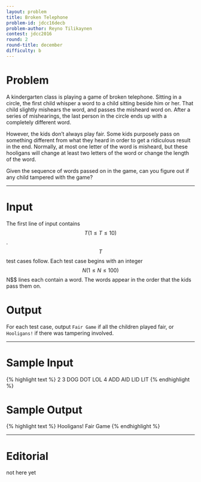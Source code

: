 ```yaml
---
layout: problem
title: Broken Telephone
problem-id: jdcc16decb
problem-author: Reyno Tilikaynen
contest: jdcc2016
round: 2
round-title: december
difficulty: b
---
```


# Problem
A kindergarten class is playing a game of broken telephone. Sitting in a circle, the first child whisper a word to a child sitting beside him or her. That child slightly mishears the word, and passes the misheard word on. After a series of mishearings, the last person in the circle ends up with a completely different word.

However, the kids don’t always play fair. Some kids purposely pass on something different from what they heard in order to get a ridiculous result in the end. Normally, at most one letter of the word is misheard, but these hooligans will change at least two letters of the word or change the length of the word.

Given the sequence of words passed on in the game, can you figure out if any child tampered with the game?

---

# Input
The first line of input contains $$T (1 \leq T \leq 10)$$. $$T$$ test cases follow. Each test case begins with an integer $$N (1 \leq N \leq 100)%%, the number of words passed around the circle. The next $$N$$ lines each contain a word. The words appear in the order that the kids pass them on.

# Output
For each test case, output `Fair Game` if all the children played fair, or `Hooligans!` if there was tampering involved.

---

# Sample Input
{% highlight text %}
2
3
DOG
DOT
LOL
4
ADD
AID
LID
LIT
{% endhighlight %}

# Sample Output
{% highlight text %}
Hooligans!
Fair Game
{% endhighlight %}

---

# Editorial
not here yet